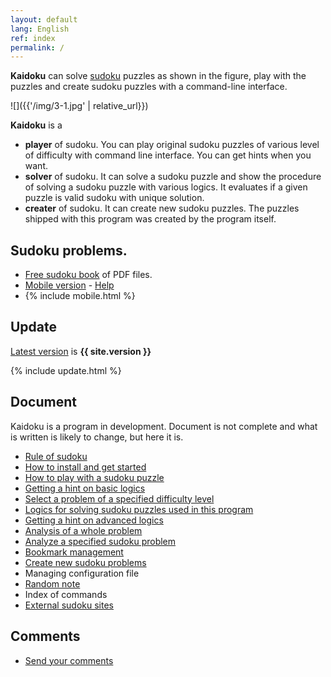 ```yaml
---
layout: default
lang: English
ref: index
permalink: /
---
```


**Kaidoku** can solve [sudoku](rule) puzzles as shown in the figure, play with the puzzles and create sudoku puzzles with a command-line interface.

![]({{'/img/3-1.jpg' | relative_url}})

**Kaidoku** is a

* **player** of sudoku. You can play original sudoku puzzles of various level of difficulty with command line interface. You can get hints when you want.
* **solver** of sudoku. It can solve a sudoku puzzle and show the procedure of solving a sudoku puzzle with various logics. It evaluates if a given puzzle is valid sudoku with unique solution.
* **creater** of sudoku. It can create new sudoku puzzles. The puzzles shipped with this program was created by the program itself.

## Sudoku problems.

* [Free sudoku book](book) of PDF files.
* [Mobile version](sudoku/) - [Help](app)
* {% include mobile.html %}

## Update

[Latest version](https://pypi.python.org/pypi/kaidoku) is **{{ site.version }}**

{% include update.html %}

## [](#document)Document

Kaidoku is a program in development. Document is not complete and what is written is likely to change, but here it is.

- [Rule of sudoku](rule)
- [How to install and get started](install)
- [How to play with a sudoku puzzle](play)
- [Getting a hint on basic logics](basichint)
- [Select a problem of a specified difficulty level](level)
- [Logics for solving sudoku puzzles used in this program](logic)
- [Getting a hint on advanced logics](advancedhint)
- [Analysis of a whole problem](analysis)
- [Analyze a specified sudoku problem](specified)
- [Bookmark management](bookmark)
- [Create new sudoku problems](create)
- Managing configuration file
- [Random note](note)
- Index of commands
- [External sudoku sites](link)

## Comments

- [Send your comments](comment)
